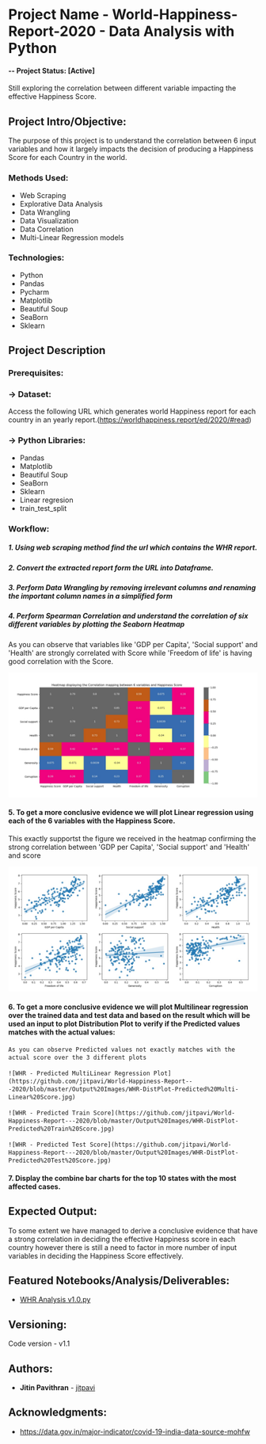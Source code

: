 # Project Name -  World-Happiness-Report-2020 - Data Analysis with Python
#### -- Project Status: [Active]
Still exploring the correlation between different variable impacting the effective Happiness Score.

## Project Intro/Objective:
The purpose of this project is to understand the correlation between 6 input variables and how it largely impacts the decision of producing a Happiness Score for each Country in the world. 

### Methods Used:
* Web Scraping
* Explorative Data Analysis
* Data Wrangling
* Data Visualization
* Data Correlation
* Multi-Linear Regression models

### Technologies:
* Python
* Pandas
* Pycharm
* Matplotlib
* Beautiful Soup
* SeaBorn
* Sklearn

## Project Description

### Prerequisites: 
  ### -> Dataset:
  Access the following URL which generates world Happiness report for each country in an yearly report.(https://worldhappiness.report/ed/2020/#read)
  
  ### -> Python Libraries:
  * Pandas
  * Matplotlib
  * Beautiful Soup
  * SeaBorn
  * Sklearn
  * Linear regresion
  * train_test_split

### Workflow:
##### 1. Using web scraping method find the url which contains the WHR report.
##### 2. Convert the extracted report form the URL into Dataframe.
##### 3. Perform Data Wrangling by removing irrelevant columns and renaming the important column names in a simplified form
##### 4. Perform Spearman Correlation and understand the correlation of six different variables by plotting the Seaborn Heatmap
   As you can observe that variables like 'GDP per Capita', 'Social support' and 'Health' are strongly correlated with Score while 'Freedom of life' is having good correlation with the Score.
   
   ![WHR - HeatMap Plot](https://github.com/jitpavi/World-Happiness-Report---2020/blob/master/Output%20Images/WHR-HeatMap.jpg)

#### 5. To get a more conclusive evidence we will plot Linear regression using each of the 6 variables with the Happiness Score. 
   This exactly supportst the figure we received in the heatmap confirming the strong correlation between 'GDP per Capita', 'Social support' and 'Health' and score
   
   ![WHR - Regression Plot](https://github.com/jitpavi/World-Happiness-Report---2020/blob/master/Output%20Images/WHR-RegressionPlot.jpg)

#### 6. To get a more conclusive evidence we will plot Multilinear regression over the trained data and test data and based on the      result which will be used an input to plot Distribution Plot to verify if the Predicted values matches with the actual values:
    As you can observe Predicted values not exactly matches with the actual score over the 3 different plots
    
    ![WHR - Predicted MultiLinear Regression Plot](https://github.com/jitpavi/World-Happiness-Report---2020/blob/master/Output%20Images/WHR-DistPlot-Predicted%20Multi-Linear%20Score.jpg)

    ![WHR - Predicted Train Score](https://github.com/jitpavi/World-Happiness-Report---2020/blob/master/Output%20Images/WHR-DistPlot-Predicted%20Train%20Score.jpg)

    ![WHR - Predicted Test Score](https://github.com/jitpavi/World-Happiness-Report---2020/blob/master/Output%20Images/WHR-DistPlot-Predicted%20Test%20Score.jpg)

#### 7. Display the combine bar charts for the top 10 states with the most affected cases.

## Expected Output:
To some extent we have managed to derive a conclusive evidence that have a strong correlation in deciding the effective Happiness score in each country however there is still a need to factor in more number of input variables in deciding the Happiness Score effectively.

## Featured Notebooks/Analysis/Deliverables:

* [WHR Analysis v1.0.py](https://github.com/jitpavi/World-Happiness-Report---2020/blob/master/WHR%20Analysis%20v1.0.py)

## Versioning:

Code version - v1.1

## Authors:

* **Jitin Pavithran** - [jitpavi](https://github.com/jitpavi)

## Acknowledgments:

* https://data.gov.in/major-indicator/covid-19-india-data-source-mohfw
